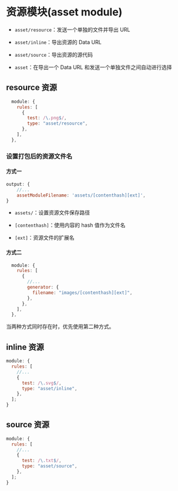 # 资源模块(asset module)

- `asset/resource`：发送一个单独的文件并导出 URL

- `asset/inline`：导出资源的 Data URL

- `asset/source`：导出资源的源代码

- `asset`：在导出一个 Data URL 和发送一个单独文件之间自动进行选择

## resource 资源

```javascript
  module: {
    rules: [
      {
        test: /\.png$/,
        type: "asset/resource",
      },
    ],
  },
```

### 设置打包后的资源文件名

#### 方式一

```javascript
output: {
    //...
    assetModuleFilename: 'assets/[contenthash][ext]',
}
```

- `assets/`：设置资源文件保存路径

- `[contenthash]`：使用内容的 hash 值作为文件名

- `[ext]`：资源文件的扩展名

#### 方式二

```javascript
  module: {
    rules: [
      {
        //...
        generator: {
          filename: "images/[contenthash][ext]",
        },
      },
    ],
  },
```

当两种方式同时存在时，优先使用第二种方式。

## inline 资源

```javascript
module: {
  rules: [
    //...
    {
      test: /\.svg$/,
      type: "asset/inline",
    },
  ];
}
```

## source 资源

```javascript
module: {
  rules: [
    //...
    {
      test: /\.txt$/,
      type: "asset/source",
    },
  ];
}
```
